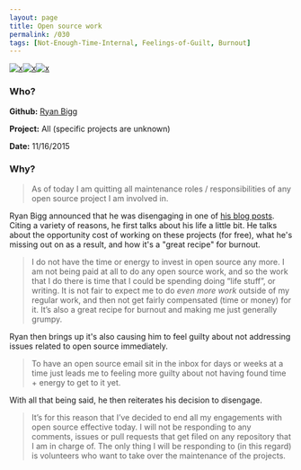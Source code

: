 ```yaml
---
layout: page
title: Open source work
permalink: /030
tags: [Not-Enough-Time-Internal, Feelings-of-Guilt, Burnout]
---
```


[![x](https://img.shields.io/badge/-Not%20Enough%20Time%20(Internal)-darkblue)](/codebook.html#not-enough-time-1)[![x](https://img.shields.io/badge/-Feelings%20of%20Guilt-fae7b5)](/codebook.html#feelings-of-guilt)[![x](https://img.shields.io/badge/-Burnout-ffa07a)](/#BT)

### Who?

**Github:** [Ryan Bigg](https://github.com/radar)

**Project:** All (specific projects are unknown)

**Date:** 11/16/2015

### Why?

> As of today I am quitting all maintenance roles / responsibilities of any open source project I am involved in.

Ryan Bigg announced that he was disengaging in one of [his blog posts](https://ryanbigg.com/2015/11/open-source-work). Citing a variety of reasons, he first talks about his life a little bit. He talks about the opportunity cost of working on these projects (for free), what he's missing out on as a result, and how it's a "great recipe" for burnout.

> I do not have the time or energy to invest in open source any more. I am not being paid at all to do any open source work, and so the work that I do there is time that I could be spending doing “life stuff”, or  writing. It is not fair to expect me to do *even more work* outside of my regular work, and then not get fairly compensated (time or money) for it. It’s also a great recipe for burnout and making me just generally grumpy. 

Ryan then brings up it's also causing him to feel guilty about not addressing issues related to open source immediately. 

> To have an open source email sit in the inbox for days or weeks at a  time just leads me to feeling more guilty about not having found time +  energy to get to it yet.

With all that being said, he then reiterates his decision to disengage. 

> It’s for this reason that I’ve decided to end all my engagements with  open source effective today. I will not be responding to any comments,  issues or pull requests that get filed on any repository that I am in  charge of. The only thing I will be responding to (in this regard) is  volunteers who want to take over the maintenance of the projects.

